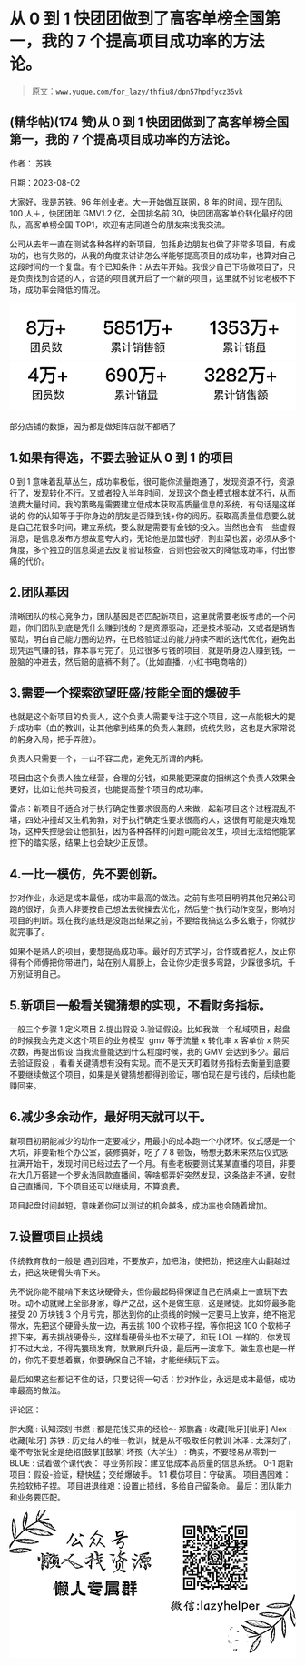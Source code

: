 # 从 0 到 1 快团团做到了高客单榜全国第一，我的 7 个提高项目成功率的方法论。

> 原文：[`www.yuque.com/for_lazy/thfiu8/dpn57hpdfycz35vk`](https://www.yuque.com/for_lazy/thfiu8/dpn57hpdfycz35vk)



## (精华帖)(174 赞)从 0 到 1 快团团做到了高客单榜全国第一，我的 7 个提高项目成功率的方法论。 

作者： 苏铁 

日期：2023-08-02 

大家好，我是苏铁。96 年创业者。大一开始做互联网，8 年的时间，现在团队 100 人＋，快团团年 GMV1.2 亿，全国排名前 30，快团团高客单价转化最好的团队，高客单榜全国 TOP1，欢迎有志同道合的朋友来找我交流。 

公司从去年一直在测试各种各样的新项目，包括身边朋友也做了非常多项目，有成功的，也有失败的，从我的角度来讲讲怎么样能够提高项目的成功率，也算对自己这段时间的一个复盘。有个已知条件：从去年开始。我很少自己下场做项目了，只是负责找到合适的人，合适的项目就开启了一个新的项目，这里就不讨论老板不下场，成功率会降低的情况。 

![](img/25ca6f4dc68c086bc920924de6f1b8a8.png)![](img/ebcdd5c2f51538da99e38d9637ac2b19.png)  

部分店铺的数据，因为都是做矩阵店就不都晒了 

## 1.如果有得选，不要去验证从 0 到 1 的项目 

0 到 1 意味着乱草丛生，成功率极低，很可能你流量跑通了，发现资源不行，资源行了，发现转化不行。又或者投入半年时间，发现这个商业模式根本就不行，从而浪费大量时间。我的策略是需要建立低成本获取高质量信息的系统，有句话是这样说的 你的认知等于于你身边的朋友是否赚到钱+你的阅历。获取高质量信息要么就是自己花很多时间，建立系统，要么就是需要有金钱的投入。当然也会有一些虚假消息，是信息发布方想故意夸大的，无论他是加盟也好，割韭菜也罢，必须从多个角度，多个独立的信息渠道去反复验证核查，否则也会极大的降低成功率，付出惨痛的代价。 

## 2.团队基因 

清晰团队的核心竞争力，团队基因是否匹配新项目，这里就需要老板考虑的一个问题，你们团队到底是凭什么赚到钱的？是资源驱动，还是技术驱动，又或者是销售驱动，明白自己能力圈的边界，在已经验证过的能力持续不断的迭代优化，避免出现凭运气赚的钱，靠本事亏完了。见过很多亏钱的项目，就是听身边人赚到钱，一股脑的冲进去，然后赔的底裤不剩了。（比如直播，小红书电商啥的） 

## 3.需要一个探索欲望旺盛/技能全面的爆破手 

也就是这个新项目的负责人，这个负责人需要专注于这个项目，这一点能极大的提升成功率（血的教训，让其他拿到结果的负责人兼顾，统统失败，这也是大家常说的躬身入局，把手弄脏）。 

负责人只需要一个，一山不容二虎，避免无所谓的内耗。 

项目由这个负责人独立经营，合理的分钱，如果能更深度的捆绑这个负责人效果会更好，比如让他共同投资，也能提高整个项目的成功率。 

雷点：新项目不适合对于执行确定性要求很高的人来做，起新项目这个过程混乱不堪，四处冲撞却又生机勃勃，对于执行确定性要求很高的人，这很有可能是灾难现场，这种失控感会让他抓狂，因为各种各样的问题可能会发生，项目无法给他能掌控下的踏实感，结果上也会缺少正反馈。 

## 4.一比一模仿，先不要创新。 

抄对作业，永远是成本最低，成功率最高的做法。之前有些项目明明其他兄弟公司跑的很好，负责人非要按自己想法去微操去优化，然后整个执行动作变型，影响对项目的判断。现在我的底线是没跑出结果之前，不要给我搞这么多幺蛾子，你就抄就完事了。 

如果不是熟人的项目，要想提高成功率。最好的方式学习，合作或者挖人，反正你得有个师傅把你带进门，站在别人肩膀上，会让你少走很多弯路，少踩很多坑，千万别证明自己。 

## 5.新项目一般看关键猜想的实现，不看财务指标。 

一般三个步骤 1.定义项目 2.提出假设 3.验证假设。比如我做一个私域项目，起盘的时候我会先定义这个项目的业务模型  gmv 等于流量 x 转化率 x 客单价 x 购买次数，再提出假设 当我流量能达到什么程度时候，我的 GMV 会达到多少。最后去验证假设 ，看看关键猜想有没有实现。而不是天天盯着财务指标去衡量到底要不要继续做这个项目，如果是关键猜想都得到验证，哪怕现在是亏钱的，后续也能赚回来。 

## 6.减少多余动作，最好明天就可以干。 

新项目初期能减少的动作一定要减少，用最小的成本跑一个小闭环。仪式感是一个大坑，非要新租个办公室，装修搞好，吃了 7 8 顿饭，畅想无数未来然后仪式感拉满开始干，发现时间已经过去了一个月。有些老板要测试某某直播的项目，非要花大几万搭建一个罗永浩同款直播间，等啥都弄好突然发现，这条路走不通，安慰自己直播间，下个项目还可以继续用，不算浪费。 

项目起盘时间越短，意味着你可以测试的机会越多，成功率也会随着增加。 

## 7.设置项目止损线 

传统教育教的一般是 遇到困难，不要放弃，加把油，使把劲，把这座大山翻越过去，把这块硬骨头啃下来。 

先不说你能不能啃下来这块硬骨头，但你最起码得保证自己在牌桌上一直玩下去呀。动不动就赌上全部身家，尊严之战，这不是做生意，这是赌徒。比如你最多能接受 20 万块钱 3 个月亏完，那达到你的止损线的时候一定要马上放弃，绝不拖泥带水，先把这个硬骨头放一边，再去挑 100 个软柿子捏，等你把这 100 个软柿子捏下来，再去挑战硬骨头，这样看硬骨头也不太硬了，和玩 LOL 一样的，你发现打不过大龙，不得先猥琐发育，默默刷兵升级，最后再一波拿下。做生意也是一样的，你先不要想着赢，你要确保自己不输，才能继续玩下去。 

最后如果这些都记不住的话，只要记得一句话：抄对作业，永远是成本最低，成功率最高的做法。 

评论区： 

胖大魔 : 认知深刻 书燃 : 都是花钱买来的经验～ 郑鹏鑫 : 收藏[呲牙][呲牙] Alex : 收藏[呲牙] 苏铁 : 历史给人的唯一教训，就是从不吸取任何教训 沐泽 : 太深刻了，毫不夸张说全是绝招[鼓掌][鼓掌] 坏孩（大学生） : 确实，不要轻易从零到一 BLUE : 试着做个课代表： 寻业务阶段：建立低成本高质量的信息系统。 0-1 跑新项目：假设-验证，糙快猛；交给爆破手。 1:1 模仿项目：守破离。 项目遇困难：先捡软柿子捏。 项目进退维艰：设置止损线，多给自己留条命。 最后：团队能力和业务要匹配。 

![](img/894d30a529e7c37bcd3392323c99941c.png)  